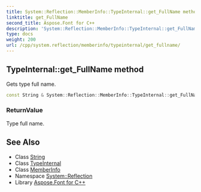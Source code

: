 ```yaml
---
title: System::Reflection::MemberInfo::TypeInternal::get_FullName method
linktitle: get_FullName
second_title: Aspose.Font for C++
description: 'System::Reflection::MemberInfo::TypeInternal::get_FullName method. Gets type full name in C++.'
type: docs
weight: 200
url: /cpp/system.reflection/memberinfo/typeinternal/get_fullname/
---
```

## TypeInternal::get_FullName method


Gets type full name.

```cpp
const String & System::Reflection::MemberInfo::TypeInternal::get_FullName() const
```


### ReturnValue

Type full name.

## See Also

* Class [String](../../../../system/string/)
* Class [TypeInternal](../)
* Class [MemberInfo](../../)
* Namespace [System::Reflection](../../../)
* Library [Aspose.Font for C++](../../../../)
